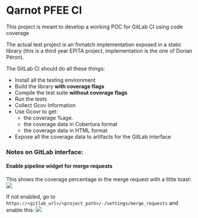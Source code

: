 # Qarnot PFEE CI

This project is meant to develop a working POC for GitLab CI using code coverage

The actual test project is an fnmatch implementation exposed in a static
library (this is a third year EPITA project, implementation is the one of
Dorian Péron).

The GitLab CI should do all these things:

- Install all the testing environment
- Build the library **with coverage flags**
- Compile the test suite **without coverage flags**
- Run the tests
- Collect Gcov Information
- Use Gcovr to get:
  - the coverage %age.
  - the coverage data in Cobertura format
  - the coverage data in HTML format
- Expose all the coverage data to artifacts for the GitLab interface


### Notes on GitLab interface:

#### Enable pipeline widget for merge requests
This shows the coverage percentage in the merge request
with a little toast:
![](imgs/mr_pipeline.png)

If not enabled, go to `https://<gitlab_url>/<project_path>/-/settings/merge_requests` and enable this:
![](imgs/mr_pipeline_setting.png)